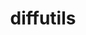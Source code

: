---
title: "diffutils"
layout: cache
categories: [package, develop-2024-04-21]
meta: {"versions": ["3.10"], "compilers": ["gcc@=10.2.1", "gcc@=10.3.0", "gcc@=7.3.1"], "oss": ["amzn2", "centos7", "sle_hpc15"], "platforms": ["linux"], "targets": ["aarch64", "neoverse_n1", "x86_64_v3", "x86_64_v4"], "stacks": ["aws-isc-aarch64", "developer-tools-manylinux2014", "e4s-cray-sles", "root"], "num_specs": 4, "num_specs_by_stack": {"root": 4, "aws-isc-aarch64": 2, "e4s-cray-sles": 1, "developer-tools-manylinux2014": 1}}
spec_details: [{"hash": "xcaytmz5d6bqrrsedyq4tq3wbfekgeqc", "compiler": "gcc@=7.3.1", "versions": ["3.10"], "os": "amzn2", "platform": "linux", "target": "neoverse_n1", "variants": ["build_system=autotools"], "stacks": ["root", "aws-isc-aarch64"], "size": "-", "tarball": "https://binaries.spack.io/develop-2024-04-21/build_cache/linux-amzn2-neoverse_n1/gcc-7.3.1/diffutils-3.10/linux-amzn2-neoverse_n1-gcc-7.3.1-diffutils-3.10-xcaytmz5d6bqrrsedyq4tq3wbfekgeqc.spack"}, {"hash": "fial47syc5iusngthzlu5yxnxesqa6kq", "compiler": "gcc@=7.3.1", "versions": ["3.10"], "os": "amzn2", "platform": "linux", "target": "aarch64", "variants": ["build_system=autotools"], "stacks": ["root", "aws-isc-aarch64"], "size": "-", "tarball": "https://binaries.spack.io/develop-2024-04-21/build_cache/linux-amzn2-aarch64/gcc-7.3.1/diffutils-3.10/linux-amzn2-aarch64-gcc-7.3.1-diffutils-3.10-fial47syc5iusngthzlu5yxnxesqa6kq.spack"}, {"hash": "rzbly6sphosvhdlf43lhjznbfmqg6gwa", "compiler": "gcc@=10.3.0", "versions": ["3.10"], "os": "sle_hpc15", "platform": "linux", "target": "x86_64_v4", "variants": ["build_system=autotools"], "stacks": ["root", "e4s-cray-sles"], "size": "-", "tarball": "https://binaries.spack.io/develop-2024-04-21/build_cache/linux-sle_hpc15-x86_64_v4/gcc-10.3.0/diffutils-3.10/linux-sle_hpc15-x86_64_v4-gcc-10.3.0-diffutils-3.10-rzbly6sphosvhdlf43lhjznbfmqg6gwa.spack"}, {"hash": "oq6frqfkz5zlsyz45b7g6xifgoeacce2", "compiler": "gcc@=10.2.1", "versions": ["3.10"], "os": "centos7", "platform": "linux", "target": "x86_64_v3", "variants": ["build_system=autotools"], "stacks": ["root", "developer-tools-manylinux2014"], "size": "-", "tarball": "https://binaries.spack.io/develop-2024-04-21/build_cache/linux-centos7-x86_64_v3/gcc-10.2.1/diffutils-3.10/linux-centos7-x86_64_v3-gcc-10.2.1-diffutils-3.10-oq6frqfkz5zlsyz45b7g6xifgoeacce2.spack"}]
---